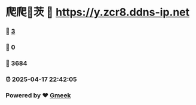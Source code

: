 # 爬爬🔭茨 :link: https://y.zcr8.ddns-ip.net 
### :page_facing_up: [3](https://y.zcr8.ddns-ip.net/tag.html) 
### :speech_balloon: 0 
### :hibiscus: 3684 
### :alarm_clock: 2025-04-17 22:42:05 
### Powered by :heart: [Gmeek](https://github.com/Meekdai/Gmeek)
